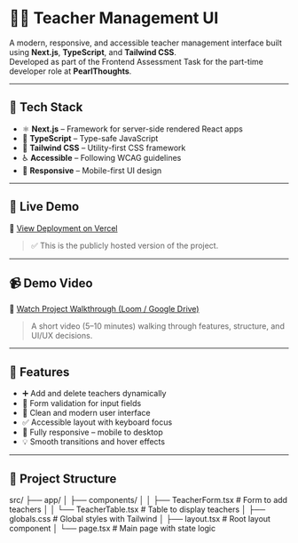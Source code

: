 # 👩‍🏫 Teacher Management UI

A modern, responsive, and accessible teacher management interface built using **Next.js**, **TypeScript**, and **Tailwind CSS**.  
Developed as part of the Frontend Assessment Task for the part-time developer role at **PearlThoughts**.

---

## 🔧 Tech Stack

- ⚛️ **Next.js** – Framework for server-side rendered React apps
- 🧠 **TypeScript** – Type-safe JavaScript
- 🎨 **Tailwind CSS** – Utility-first CSS framework
- ♿ **Accessible** – Following WCAG guidelines
- 📱 **Responsive** – Mobile-first UI design

---

## 🚀 Live Demo

🔗 [View Deployment on Vercel](teacher-management-m7bxza9sg-ayush-kumars-projects-90804276.vercel.app)

> ✅ This is the publicly hosted version of the project.

---

## 📹 Demo Video

🎥 [Watch Project Walkthrough (Loom / Google Drive)](https://your-video-link)

> A short video (5–10 minutes) walking through features, structure, and UI/UX decisions.

---

## 🧩 Features

- ➕ Add and delete teachers dynamically
- 📝 Form validation for input fields
- 🎯 Clean and modern user interface
- ✅ Accessible layout with keyboard focus
- 📱 Fully responsive – mobile to desktop
- 💡 Smooth transitions and hover effects

---

## 📁 Project Structure

src/
├── app/
│ ├── components/
│ │ ├── TeacherForm.tsx # Form to add teachers
│ │ └── TeacherTable.tsx # Table to display teachers
│ ├── globals.css # Global styles with Tailwind
│ ├── layout.tsx # Root layout component
│ └── page.tsx # Main page with state logic


